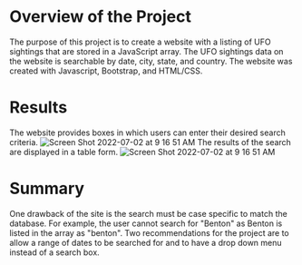 # Overview of the Project
The purpose of this project is to create a website with a listing of UFO sightings that are stored in a JavaScript array. The UFO sightings data on the website is searchable by date, city, state, and country. The website was created with Javascript, Bootstrap, and HTML/CSS.
# Results
The website provides boxes in which users can enter their desired search criteria.
![Screen Shot 2022-07-02 at 9 16 51 AM](https://user-images.githubusercontent.com/67160240/177002479-8a4b758f-3a1d-478e-83ca-805647a2ead7.png)
The results of the search are displayed in a table form.
![Screen Shot 2022-07-02 at 9 16 51 AM](https://user-images.githubusercontent.com/67160240/177002490-ca810119-4f5c-4039-94c4-97da06b6e2d0.png)
# Summary
One drawback of the site is the search must be case specific to match the database. For example, the user cannot search for "Benton" as Benton is listed in the array as "benton".
Two recommendations for the project are to allow a range of dates to be searched for and to have a drop down menu instead of a search box.
